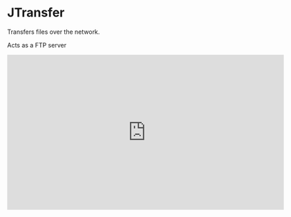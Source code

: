 # JTransfer
Transfers files over the network.

Acts as a FTP server

<iframe src='https://gfycat.com/ifr/OrganicFailingDouglasfirbarkbeetle' frameborder='0' scrolling='no' width='640' height='360' allowfullscreen></iframe>
